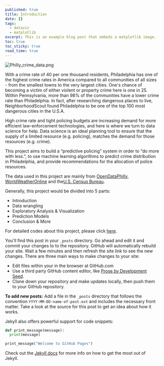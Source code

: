 ```yaml
---
published: true
title: Introduction
date: {}
tags:
  - dataviz
  - matplotlib
excerpt: This is an example blog post that embeds a matplotlib image.
toc: true
toc_sticky: true
read_time: true
---
```

![Philly_crime_data.png]({{site.baseurl}}/_posts/Philly_crime_data.png)

With a crime rate of 40 per one thousand residents, Philadelphia has one of the highest crime rates in America compared to all communities of all sizes - from the smallest towns to the very largest cities. One's chance of becoming a victim of either violent or property crime here is one in 25. Within Pennsylvania, more than 98% of the communities have a lower crime rate than Philadelphia. In fact, after researching dangerous places to live, NeighborhoodScout found Philadelphia to be one of the top 100 most dangerous cities in the U.S.A.   
     
High crime rate and tight policing budgets are increasing demand for more efficient law-enforcement technologies, and here is where we turn to data science for help. Data science is an ideal planning tool to ensure that the supply of a limited resource (e.g. policing), matches the demand for those resources (e.g. crime).  
     
This project aims to build a “predictive policing” system in order to “do more with less.”, to use machine learning algorithms to predict crime distribution in Philadelphia, and provide recommendations for the allocation of police resources.
   
The data used in this project are mainly from [OpenDataPhilly](https://www.opendataphilly.org/), [WorldWeatherOnline](http://www.worldweatheronline.com/) and the[U.S. Census Bureau](https://data.census.gov/cedsci/).
   
Generally, this project would be divided into 5 parts:
- Introduction
- Data wrangling
- Exploratory Analysis & Visualization
- Prediction Models
- Conclusion & More
   
For detailed codes about this project, please click [here](https://github.com/Seren-SX/MUSA550-final).


You'll find this post in your `_posts` directory. Go ahead and edit it and commit your changes to to the repository. GitHub will automatically rebuild your site. Wait a few minutes and then refresh the site link to see the new changes. There are three main ways to make changes to your site:

- Edit files within your in the browser at GitHub.com
- Use a third party GitHub content editor, like [Prose by Development Seed](https://prose.io).
- Clone down your repository and make updates locally, then push them to your GitHub repository.

**To add new posts:** Add a file in the `_posts` directory that follows the convention `YYYY-MM-DD-name-of-post.ext` and includes the necessary front matter. Take a look at the source for this post to get an idea about how it works.

Jekyll also offers powerful support for code snippets:

```python
def print_message(message):
  print(message)

print_message("Welcome to GitHub Pages")
```

Check out the [Jekyll docs][jekyll-docs] for more info on how to get the most out of Jekyll.

[jekyll-docs]: https://jekyllrb.com/docs/home
[jekyll-gh]: https://github.com/jekyll/jekyll
[jekyll-talk]: https://talk.jekyllrb.com/
